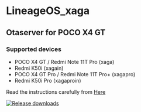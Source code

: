 # LineageOS_xaga

## Otaserver for POCO X4 GT ##

### Supported devices ###
- POCO X4 GT / Redmi Note 11T Pro (xaga)
- Redmi K50i (xagain)
- POCO X4 GT Pro / Redmi Note 11T Pro+ (xagapro)
- Redmi K50i Pro (xagaproin)

Read the instructions carefully from [Here](https://itsvixano.gitlab.io/lineageos_flashing/)

[![Release downloads](https://img.shields.io/github/downloads/ItsVixano-releases/LineageOS_xaga/total.svg)](https://github.com/ItsVixano-releases/LineageOS_xaga/releases/)
